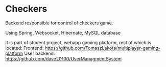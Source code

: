 # Checkers
Backend responsible for control of checkers game.

Using Spring, Websocket, Hibernate, MySQL database

It is part of student project, webapp gaming platform, rest of which is located:
Frontend: https://github.com/TomaszLakota/multiplayer-gaming-platform
User backend: https://github.com/dave20100/UserManagmentSystem
